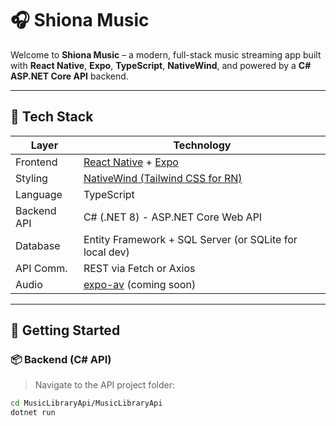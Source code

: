 # 🎧 Shiona Music

Welcome to **Shiona Music** – a modern, full-stack music streaming app built with **React Native**, **Expo**, **TypeScript**, **NativeWind**, and powered by a **C# ASP.NET Core API** backend.

---

## 🧱 Tech Stack

| Layer       | Technology                                                             |
| ----------- | ---------------------------------------------------------------------- |
| Frontend    | [React Native](https://reactnative.dev/) + [Expo](https://expo.dev/)   |
| Styling     | [NativeWind (Tailwind CSS for RN)](https://www.nativewind.dev/)        |
| Language    | TypeScript                                                             |
| Backend API | C# (.NET 8) - ASP.NET Core Web API                                     |
| Database    | Entity Framework + SQL Server (or SQLite for local dev)                |
| API Comm.   | REST via Fetch or Axios                                                |
| Audio       | [expo-av](https://docs.expo.dev/versions/latest/sdk/av/) (coming soon) |

---

## 🚀 Getting Started

### 📦 Backend (C# API)

> Navigate to the API project folder:

```bash
cd MusicLibraryApi/MusicLibraryApi
dotnet run
```
